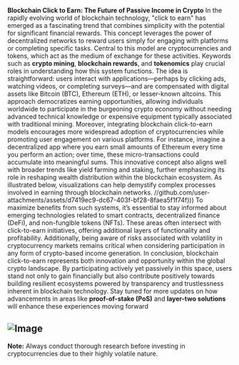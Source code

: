 **Blockchain Click to Earn: The Future of Passive Income in Crypto**
In the rapidly evolving world of blockchain technology, "click to earn" has emerged as a fascinating trend that combines simplicity with the potential for significant financial rewards. This concept leverages the power of decentralized networks to reward users simply for engaging with platforms or completing specific tasks. Central to this model are cryptocurrencies and tokens, which act as the medium of exchange for these activities. Keywords such as **crypto mining**, **blockchain rewards**, and **tokenomics** play crucial roles in understanding how this system functions.
The idea is straightforward: users interact with applications—perhaps by clicking ads, watching videos, or completing surveys—and are compensated with digital assets like Bitcoin (BTC), Ethereum (ETH), or lesser-known altcoins. This approach democratizes earning opportunities, allowing individuals worldwide to participate in the burgeoning crypto economy without needing advanced technical knowledge or expensive equipment typically associated with traditional mining. 
Moreover, integrating blockchain click-to-earn models encourages more widespread adoption of cryptocurrencies while promoting user engagement on various platforms. For instance, imagine a decentralized app where you earn small amounts of Ethereum every time you perform an action; over time, these micro-transactions could accumulate into meaningful sums. 
This innovative concept also aligns well with broader trends like yield farming and staking, further emphasizing its role in reshaping wealth distribution within the blockchain ecosystem. As illustrated below, visualizations can help demystify complex processes involved in earning through blockchain networks. 
 //github.com/user-attachments/assets/d7419ec9-dc67-403f-bf28-8faea5f1f74f)))
To maximize benefits from such systems, it’s essential to stay informed about emerging technologies related to smart contracts, decentralized finance (DeFi), and non-fungible tokens (NFTs). These areas often intersect with click-to-earn initiatives, offering additional layers of functionality and profitability. Additionally, being aware of risks associated with volatility in cryptocurrency markets remains critical when considering participation in any form of crypto-based income generation.
In conclusion, blockchain click-to-earn represents both innovation and opportunity within the global crypto landscape. By participating actively yet passively in this space, users stand not only to gain financially but also contribute positively towards building resilient ecosystems powered by transparency and trustlessness inherent in blockchain technology. Stay tuned for more updates on how advancements in areas like **proof-of-stake (PoS)** and **layer-two solutions** will enhance these experiences moving forward

![Image](https://github.com/user-attachments/assets/d7419ec9-dc67-403f-bf28-8faea5f1f74f)
---
**Note:** Always conduct thorough research before investing in cryptocurrencies due to their highly volatile nature.
